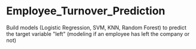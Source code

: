 # Employee_Turnover_Prediction
Build models (Logistic Regression, SVM, KNN, Random Forest) to predict the target variable "left" (modeling if an employee has left the company or not)
